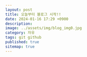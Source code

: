 ```yaml
---
layout: post
title: 오늘부터 블로그 시작!!
date: 2024-01-16 17:29 +0900
description: 
image: ../assets/img/blog_img0.jpg
category: 자유
tags: git github
published: true
sitemap: true
---
```

